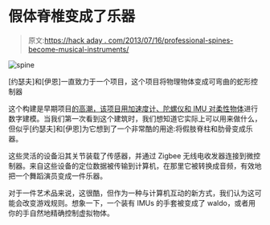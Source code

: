 # 假体脊椎变成了乐器

> 原文:[https://hack aday . com/2013/07/16/professional-spines-become-musical-instruments/](https://hackaday.com/2013/07/16/prosthetic-spines-become-musical-instruments/)

![spine](../Images/4959554f7805aa8e2441139291ccb2d7.png)

[约瑟夫]和[伊恩]一直致力于一个项目，这个项目将物理物体变成可弯曲的蛇形控制器

这个构建是早期项目[的高潮，该项目用加速度计、陀螺仪和 IMU 对柔性物体](http://hackaday.com/2012/04/26/modeling-an-object-with-internal-imus/)进行数字建模。当我们第一次看到这个建筑时，我们想知道它实际上可以用来做什么，但似乎[约瑟夫]和[伊恩]为它想到了一个非常酷的用途:将假肢脊柱和肋骨变成乐器。

这些灵活的设备沿其关节装载了传感器，并通过 Zigbee 无线电收发器连接到微控制器。来自这些设备的定位数据被传输到计算机，在那里它被转换成音频，有效地把一个舞蹈演员变成一件乐器。

对于一件艺术品来说，这很酷，但作为一种与计算机互动的新方式，我们认为这可能会改变游戏规则。想象一下，一个装有 IMUs 的手套被变成了 waldo，或者用你的手自然地精确控制虚拟物体。